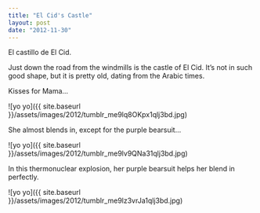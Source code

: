```yaml
---
title: "El Cid's Castle"
layout: post
date: "2012-11-30"
---
```


El castillo de El Cid.

Just down the road from the windmills is the castle of El Cid. It’s not in such good shape, but it is pretty old, dating from the Arabic times.

Kisses for Mama…

![yo yo]({{ site.baseurl }}/assets/images/2012/tumblr_me9lq8OKpx1qlj3bd.jpg)

She almost blends in, except for the purple bearsuit…

![yo yo]({{ site.baseurl }}/assets/images/2012/tumblr_me9lv9QNa31qlj3bd.jpg)

In this thermonuclear explosion, her purple bearsuit helps her blend in perfectly.

![yo yo]({{ site.baseurl }}/assets/images/2012/tumblr_me9lz3vrJa1qlj3bd.jpg)
